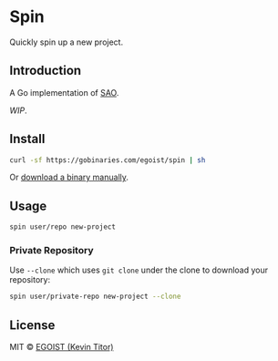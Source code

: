 # Spin

Quickly spin up a new project.

## Introduction

A Go implementation of [SAO](https://github.com/saojs/sao).

_WIP_.

## Install

```bash
curl -sf https://gobinaries.com/egoist/spin | sh
```

Or [download a binary manually](https://github.com/egoist/spin/releases).

## Usage

```bash
spin user/repo new-project
```

### Private Repository

Use `--clone` which uses `git clone` under the clone to download your repository:

```bash
spin user/private-repo new-project --clone
```

## License

MIT &copy; [EGOIST (Kevin Titor)](https://egoist.sh)
